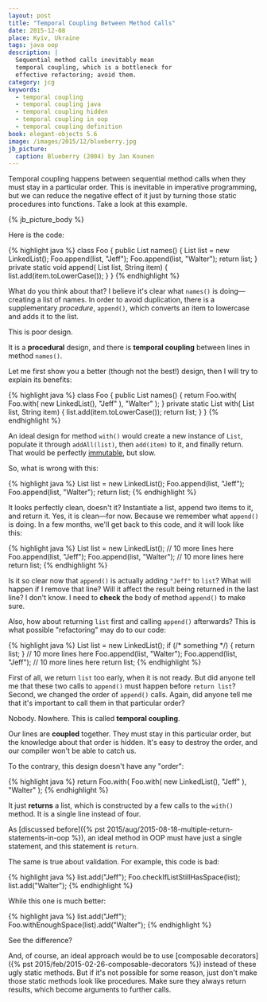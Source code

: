 ```yaml
---
layout: post
title: "Temporal Coupling Between Method Calls"
date: 2015-12-08
place: Kyiv, Ukraine
tags: java oop
description: |
  Sequential method calls inevitably mean
  temporal coupling, which is a bottleneck for
  effective refactoring; avoid them.
category: jcg
keywords:
  - temporal coupling
  - temporal coupling java
  - temporal coupling hidden
  - temporal coupling in oop
  - temporal coupling definition
book: elegant-objects 5.6
image: /images/2015/12/blueberry.jpg
jb_picture:
  caption: Blueberry (2004) by Jan Kounen
---
```


Temporal coupling happens between sequential method calls
when they must stay in a particular order. This is inevitable
in imperative programming, but we can reduce the negative effect
of it just by turning those static procedures into functions. Take
a look at this example.

<!--more-->

{% jb_picture_body %}

Here is the code:

{% highlight java %}
class Foo {
  public List<String> names() {
    List<String> list = new LinkedList();
    Foo.append(list, "Jeff");
    Foo.append(list, "Walter");
    return list;
  }
  private static void append(
    List<String> list, String item) {
    list.add(item.toLowerCase());
  }
}
{% endhighlight %}

What do you think about that? I believe it's clear what `names()` is doing&mdash;creating a list of names. In order to avoid duplication, there is a supplementary
_procedure_, `append()`, which converts an item to lowercase and adds it to the
list.

This is poor design.

It is a **procedural** design, and there is **temporal coupling** between
lines in method `names()`.

Let me first show you a better (though not the best!) design,
then I will try to explain its benefits:

{% highlight java %}
class Foo {
  public List<String> names() {
    return Foo.with(
      Foo.with(
        new LinkedList(),
        "Jeff"
      ),
      "Walter"
    );
  }
  private static List<String> with(
    List<String> list, String item) {
    list.add(item.toLowerCase());
    return list;
  }
}
{% endhighlight %}

An ideal design for method `with()` would create a new instance of
`List`, populate it through `addAll(list)`, then `add(item)` to it, and
finally return. That would be perfectly
[immutable](http://www.yegor256.com/2014/06/09/objects-should-be-immutable.html),
but slow.

So, what is wrong with this:

{% highlight java %}
List<String> list = new LinkedList();
Foo.append(list, "Jeff");
Foo.append(list, "Walter");
return list;
{% endhighlight %}

It looks perfectly clean, doesn't it? Instantiate a list, append two items to it, and
return it. Yes, it is clean&mdash;for now. Because we remember what `append()` is
doing. In a few months, we'll get back to this code, and it will look like this:

{% highlight java %}
List<String> list = new LinkedList();
// 10 more lines here
Foo.append(list, "Jeff");
Foo.append(list, "Walter");
// 10 more lines here
return list;
{% endhighlight %}

Is it so clear now that `append()` is actually adding `"Jeff"` to `list`? What
will happen if I remove that line? Will it affect the result being
returned in the last line? I don't know. I need to **check** the body of method
`append()` to make sure.

Also, how about returning `list` first and calling `append()` afterwards? This
is what possible "refactoring" may do to our code:

{% highlight java %}
List<String> list = new LinkedList();
if (/* something */) {
  return list;
}
// 10 more lines here
Foo.append(list, "Walter");
Foo.append(list, "Jeff");
// 10 more lines here
return list;
{% endhighlight %}

First of all, we return `list` too early, when it is not ready. But did anyone
tell me that these two calls to `append()` must happen before `return list`?
Second, we changed the order of `append()` calls. Again, did anyone tell me
that it's important to call them in that particular order?

Nobody. Nowhere. This is called **temporal coupling**.

Our lines are **coupled** together. They must stay in this particular order, but the
knowledge about that order is hidden. It's easy to destroy
the order, and our compiler won't be able to catch us.

To the contrary, this design doesn't have any "order":

{% highlight java %}
return Foo.with(
  Foo.with(
    new LinkedList(),
    "Jeff"
  ),
  "Walter"
);
{% endhighlight %}

It just **returns** a list, which is constructed by a few calls to the `with()`
method. It is a single line instead of four.

As [discussed before]({% pst 2015/aug/2015-08-18-multiple-return-statements-in-oop %}),
an ideal method in OOP must have just a single statement, and this statement is
`return`.

The same is true about validation. For example, this code is bad:

{% highlight java %}
list.add("Jeff");
Foo.checkIfListStillHasSpace(list);
list.add("Walter");
{% endhighlight %}

While this one is much better:

{% highlight java %}
list.add("Jeff");
Foo.withEnoughSpace(list).add("Walter");
{% endhighlight %}

See the difference?

And, of course, an ideal approach would be to use
[composable decorators]({% pst 2015/feb/2015-02-26-composable-decorators %})
instead of these ugly static methods. But if it's not possible for
some reason, just don't make those static methods look like procedures.
Make sure they always return results, which become arguments to
further calls.
